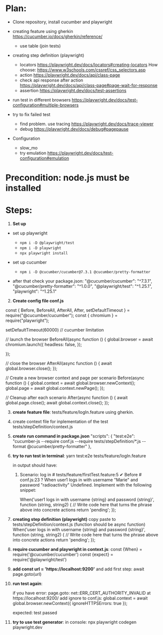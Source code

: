 # Plan:

- Clone repository, install cucumber and playwright
 
- creating feature using gherkin https://cucumber.io/docs/gherkin/reference/
	- use table (join tests)

- creating step definition (playwright)
	- locators https://playwright.dev/docs/locators#creating-locators How choose: https://www.w3schools.com/cssref/css_selectors.asp
	- action https://playwright.dev/docs/api/class-page
	- check api response after action https://playwright.dev/docs/api/class-page#page-wait-for-response
	- assertion https://playwright.dev/docs/test-assertions

- run test in different browsers https://playwright.dev/docs/test-configuration#multiple-browsers

- try to fix failed test
	- find problem. use tracing https://playwright.dev/docs/trace-viewer
	- debug https://playwright.dev/docs/debug#pagepause

- Configuration
	- slow_mo
	- try emulation https://playwright.dev/docs/test-configuration#emulation




# Precondition: node.js must be installed

# Steps:

1. **Set up** 

- set up playwright
	- `npm i -D @playwright/test`
	- `npm i -D playwright` 
	- `npx playwright install`

- set up cucumber
	- `npm i -D @cucumber/cucumber@7.3.1 @cucumber/pretty-formatter`

- after that check your package.json: 
		"@cucumber/cucumber": "^7.3.1",
	    "@cucumber/pretty-formatter": "^1.0.0",
	    "@playwright/test": "^1.25.1",
	    "playwright": "^1.25.1"


2. **Create config file conf.js**

const { Before, BeforeAll, AfterAll, After, setDefaultTimeout } = require("@cucumber/cucumber");
const { chromium } = require("playwright"); 

setDefaultTimeout(60000) // cucumber limitation

// launch the browser
BeforeAll(async function () {
   global.browser = await chromium.launch({
       headless: false,
   });

});

// close the browser
AfterAll(async function () {
   await global.browser.close();
});

// Create a new browser context and page per scenario
Before(async function () {
   global.context = await global.browser.newContext();
   global.page = await global.context.newPage();
});

// Cleanup after each scenario
After(async function () {
   await global.page.close();
   await global.context.close();
});



3. **create feature file**: tests/feature/logIn.feature 
using gherkin. 


4. create context file for inplementation of the test tests/stepDefinition/context.js

5. **create run command in package.json** 
	"scripts": {
    	"test:e2e": "cucumber-js --require conf.js --require tests/stepDefinition/*.js --format @cucumber/pretty-formatter"
  	},


6. **try to run test in terminal**:
	yarn test:e2e tests/feature/logIn.feature

	in output should have:

	1) Scenario: log in # tests/feature/firstTest.feature:5
   	✔ Before # conf.js:23
   	? When user1 logs in with username "Marie" and password "radioactivity"
       Undefined. Implement with the following snippet:

         When('user1 logs in with username {string} and password {string}', function (string, string2) {
           // Write code here that turns the phrase above into concrete actions
           return 'pending';
         });


7. **creating step definition (playwright)**
	copy paste to tests/stepDefinition/context.js (function should be async function)
		When('user logs in with username {string} and password {string}', function (string, string2) {
           // Write code here that turns the phrase above into concrete actions
           return 'pending';
         });

8. **require cucumber and playwright in context.js**:
	const {When} = require('@cucumber/cucumber')
	const {expect} = require('@playwright/test')
	
9. **add const url = 'https://localhost:9200'**
	and add first step: await page.goto(url)

10. **run test again**:

	if you have error: page.goto: net::ERR_CERT_AUTHORITY_INVALID at https://localhost:9200/
		add ignore to conf.js: global.context = await global.browser.newContext({ ignoreHTTPSErrors: true });

	expected: test passed

11. **try to use test generator**:
	in console: npx playwright codegen playwright.dev
